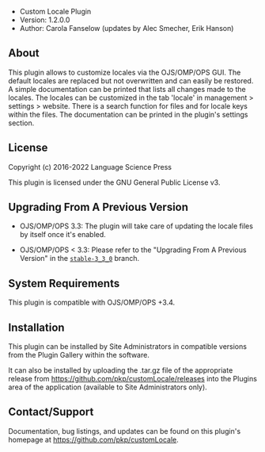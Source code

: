 - Custom Locale Plugin
- Version: 1.2.0.0
- Author: Carola Fanselow (updates by Alec Smecher, Erik Hanson)

## About

This plugin allows to customize locales via the OJS/OMP/OPS GUI. The default locales
are replaced but not overwritten and can easily be restored. A simple
documentation can be printed that lists all changes made to the locales. The
locales can be customized in the tab 'locale' in management > settings >
website. There is a search function for files and for locale keys within the
files. The documentation can be printed in the plugin's settings section.

## License

Copyright (c) 2016-2022 Language Science Press

This plugin is licensed under the GNU General Public License v3.

## Upgrading From A Previous Version

- OJS/OMP/OPS 3.3: The plugin will take care of updating the locale files by itself once it's enabled.

- OJS/OMP/OPS < 3.3: Please refer to the "Upgrading From A Previous Version" in the [`stable-3_3_0`](https://github.com/pkp/customLocale/tree/stable-3_3_0) branch.

## System Requirements

This plugin is compatible with OJS/OMP/OPS +3.4.

## Installation

This plugin can be installed by Site Administrators in compatible versions from
the Plugin Gallery within the software.

It can also be installed by uploading the .tar.gz file of the appropriate
release from https://github.com/pkp/customLocale/releases into the
Plugins area of the application (available to Site Administrators only).

## Contact/Support

Documentation, bug listings, and updates can be found on this plugin's homepage
at https://github.com/pkp/customLocale.
